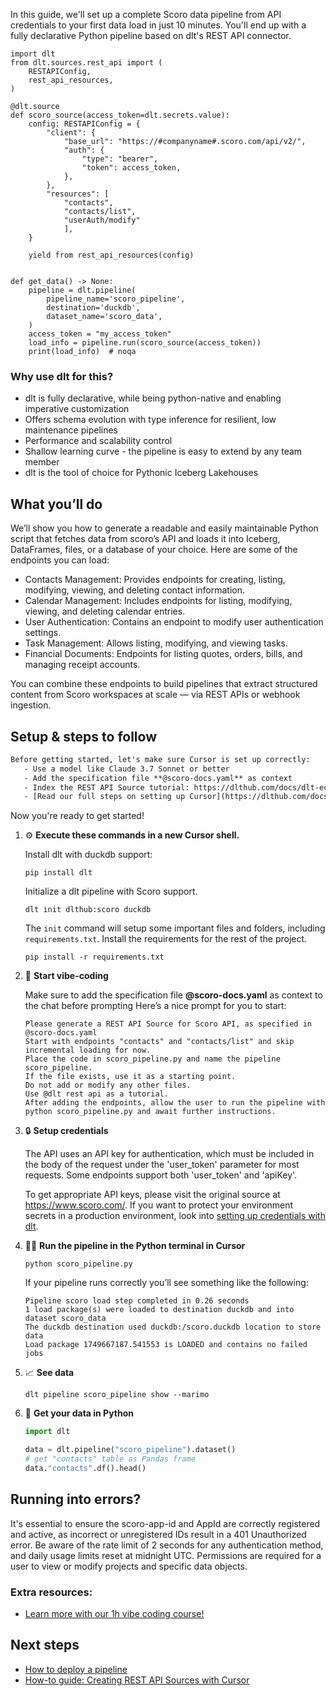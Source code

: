 In this guide, we'll set up a complete Scoro data pipeline from API credentials to your first data load in just 10 minutes. You'll end up with a fully declarative Python pipeline based on dlt's REST API connector.

```python-outcome
import dlt
from dlt.sources.rest_api import (
    RESTAPIConfig,
    rest_api_resources,
)

@dlt.source
def scoro_source(access_token=dlt.secrets.value):
    config: RESTAPIConfig = {
        "client": {
            "base_url": "https://#companyname#.scoro.com/api/v2/",
            "auth": {
                "type": "bearer",
                "token": access_token,
            },
        },
        "resources": [
            "contacts",
            "contacts/list",
            "userAuth/modify"
            ],
    }

    yield from rest_api_resources(config)


def get_data() -> None:
    pipeline = dlt.pipeline(
        pipeline_name='scoro_pipeline',
        destination='duckdb',
        dataset_name='scoro_data', 
    )
    access_token = "my_access_token"
    load_info = pipeline.run(scoro_source(access_token))
    print(load_info)  # noqa
```

### Why use dlt for this?

- dlt is fully declarative, while being python-native and enabling imperative customization
- Offers schema evolution with type inference for resilient, low maintenance pipelines
- Performance and scalability control
- Shallow learning curve - the pipeline is easy to extend by any team member
- dlt is the tool of choice for Pythonic Iceberg Lakehouses

## What you’ll do

We’ll show you how to generate a readable and easily maintainable Python script that fetches data from scoro’s API and loads it into Iceberg, DataFrames, files, or a database of your choice. Here are some of the endpoints you can load:

- Contacts Management: Provides endpoints for creating, listing, modifying, viewing, and deleting contact information.
- Calendar Management: Includes endpoints for listing, modifying, viewing, and deleting calendar entries.
- User Authentication: Contains an endpoint to modify user authentication settings.
- Task Management: Allows listing, modifying, and viewing tasks.
- Financial Documents: Endpoints for listing quotes, orders, bills, and managing receipt accounts.

You can combine these endpoints to build pipelines that extract structured content from Scoro workspaces at scale — via REST APIs or webhook ingestion.

## Setup & steps to follow

```default
Before getting started, let's make sure Cursor is set up correctly:
   - Use a model like Claude 3.7 Sonnet or better
   - Add the specification file **@scoro-docs.yaml** as context
   - Index the REST API Source tutorial: https://dlthub.com/docs/dlt-ecosystem/verified-sources/rest_api/ and add it to context as **@dlt rest api**
   - [Read our full steps on setting up Cursor](https://dlthub.com/docs/dlt-ecosystem/llm-tooling/cursor-restapi#23-configuring-cursor-with-documentation)
```

Now you're ready to get started! 

1. ⚙️ **Execute these commands in a new Cursor shell.**
    
    Install dlt with duckdb support:
    ```shell
    pip install dlt
    ```

    Initialize a dlt pipeline with Scoro support.
    ```shell
    dlt init dlthub:scoro duckdb
    ```

    The `init` command will setup some important files and folders, including `requirements.txt`. Install the requirements for the rest of the project.
    ```shell
    pip install -r requirements.txt
    ```
    
2. 🤠 **Start vibe-coding**
    
    Make sure to add the specification file **@scoro-docs.yaml** as context to the chat before prompting
    Here’s a nice prompt for you to start: 
    
    ```prompt
    Please generate a REST API Source for Scoro API, as specified in @scoro-docs.yaml 
    Start with endpoints "contacts" and "contacts/list" and skip incremental loading for now. 
    Place the code in scoro_pipeline.py and name the pipeline scoro_pipeline. 
    If the file exists, use it as a starting point. 
    Do not add or modify any other files. 
    Use @dlt rest api as a tutorial. 
    After adding the endpoints, allow the user to run the pipeline with python scoro_pipeline.py and await further instructions.
    ```

    
3. 🔒 **Setup credentials** 
    
    The API uses an API key for authentication, which must be included in the body of the request under the 'user_token' parameter for most requests. Some endpoints support both 'user_token' and 'apiKey'.
    
    To get appropriate API keys, please visit the original source at https://www.scoro.com/.
    If you want to protect your environment secrets in a production environment, look into [setting up credentials with dlt](https://dlthub.com/docs/walkthroughs/add_credentials).
    
4. 🏃‍♀️ **Run the pipeline in the Python terminal in Cursor**
    
    ```shell
    python scoro_pipeline.py
    ```
    
    If your pipeline runs correctly you’ll see something like the following:
    
    ```shell
    Pipeline scoro load step completed in 0.26 seconds
    1 load package(s) were loaded to destination duckdb and into dataset scoro_data
    The duckdb destination used duckdb:/scoro.duckdb location to store data
    Load package 1749667187.541553 is LOADED and contains no failed jobs
    ```
    
5. 📈 **See data**
    
    ```shell
    dlt pipeline scoro_pipeline show --marimo
    ```
    
6. 🐍 **Get your data in Python**
    
    ```python
    import dlt

   data = dlt.pipeline("scoro_pipeline").dataset()
   # get "contacts" table as Pandas frame
   data."contacts".df().head()
    ```

## Running into errors?

It's essential to ensure the scoro-app-id and AppId are correctly registered and active, as incorrect or unregistered IDs result in a 401 Unauthorized error. Be aware of the rate limit of 2 seconds for any authentication method, and daily usage limits reset at midnight UTC. Permissions are required for a user to view or modify projects and specific data objects.

### Extra resources:

- [Learn more with our 1h vibe coding course!](https://www.youtube.com/watch?v=GGid70rnJuM)

## Next steps

- [How to deploy a pipeline](https://dlthub.com/docs/walkthroughs/deploy-a-pipeline)
- [How-to guide: Creating REST API Sources with Cursor](https://dlthub.com/docs/dlt-ecosystem/llm-tooling/cursor-restapi)